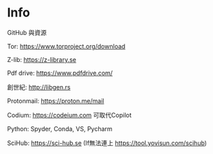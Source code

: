 # Info
GitHub 與資源

Tor: https://www.torproject.org/download

Z-lib: https://z-library.se

Pdf drive: https://www.pdfdrive.com/

創世紀: http://libgen.rs

Protonmail: https://proton.me/mail

Codium:  https://codeium.com
可取代Copilot

Python: Spyder, Conda, VS, Pycharm

SciHub: https://sci-hub.se
(If無法連上 https://tool.yovisun.com/scihub)
